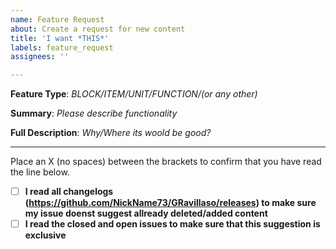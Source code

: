 ```yaml
---
name: Feature Request
about: Create a request for new content
title: 'I want *THIS*'
labels: feature_request
assignees: ''

---
```


**Feature Type**: *BLOCK/ITEM/UNIT/FUNCTION/(or any other)*

**Summary**: *Please describe functionality*

**Full Description**: *Why/Where its woold be good?*

---

Place an X (no spaces) between the brackets to confirm that you have read the line below.
- [ ] **I read all changelogs (https://github.com/NickName73/GRavillaso/releases) to make sure my issue doenst suggest allready deleted/added content**
- [ ] **I read the closed and open issues to make sure that this suggestion is exclusive**
